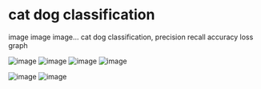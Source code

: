 # cat dog classification

image image image...
cat dog classification,
precision recall accuracy loss graph

![image](https://user-images.githubusercontent.com/70372577/130293211-8b62ca38-2b51-48e7-bd55-7294a02c67a2.png)
![image](https://user-images.githubusercontent.com/70372577/130293217-8e06cd6f-e17f-4bbd-9182-028273452125.png)
![image](https://user-images.githubusercontent.com/70372577/130293223-33aae0fa-5fee-436d-ad06-803e09b342c1.png)
![image](https://user-images.githubusercontent.com/70372577/130293230-4e8211f5-10c8-4a98-9670-4a7af181a54c.png)

![image](https://user-images.githubusercontent.com/70372577/130321181-88fa85d4-f003-4e7a-abd4-96bbd9a14105.png)
![image](https://user-images.githubusercontent.com/70372577/130321189-2a842bfc-1e73-4d8b-b5a7-302a9bceba67.png)


